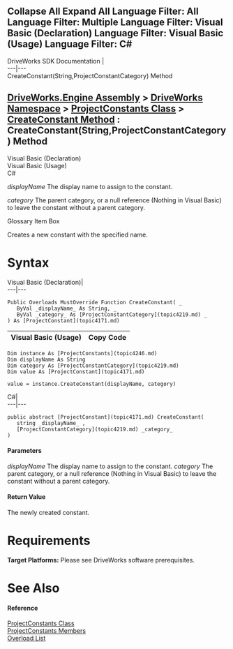 Collapse All Expand All Language Filter: All  Language Filter: Multiple  Language Filter: Visual Basic (Declaration) Language Filter: Visual Basic (Usage) Language Filter: C#  
---  
DriveWorks SDK Documentation  |   
---|---  
CreateConstant(String,ProjectConstantCategory) Method   
  
[DriveWorks.Engine Assembly](topic2156.md) > [DriveWorks Namespace](topic2159.md) > [ProjectConstants Class](topic4246.md) > [CreateConstant Method](topic4252.md) : CreateConstant(String,ProjectConstantCategory) Method  
---  
  
Visual Basic (Declaration)    
Visual Basic (Usage)    
C# 

_displayName_
    The display name to assign to the constant.

_category_
    The parent category, or a null reference (Nothing in Visual Basic) to leave the constant without a parent category.

Glossary Item Box

Creates a new constant with the specified name. 

# Syntax

Visual Basic (Declaration)|   
---|---  
      
    
    Public Overloads MustOverride Function CreateConstant( _
       ByVal _displayName_ As String, _
       ByVal _category_ As [ProjectConstantCategory](topic4219.md) _
    ) As [ProjectConstant](topic4171.md)  
  
Visual Basic (Usage)| Copy Code  
---|---  
      
    
    Dim instance As [ProjectConstants](topic4246.md)
    Dim displayName As String
    Dim category As [ProjectConstantCategory](topic4219.md)
    Dim value As [ProjectConstant](topic4171.md)
     
    value = instance.CreateConstant(displayName, category)  
  
C#|   
---|---  
      
    
    public abstract [ProjectConstant](topic4171.md) CreateConstant( 
       string _displayName_ ,
       [ProjectConstantCategory](topic4219.md) _category_
    )  
  
#### Parameters

 _displayName_
    The display name to assign to the constant.
_category_
    The parent category, or a null reference (Nothing in Visual Basic) to leave the constant without a parent category.

#### Return Value

The newly created constant.

# Requirements

**Target Platforms:** Please see DriveWorks software prerequisites.

# See Also

#### Reference

[ProjectConstants Class](topic4246.md)   
[ProjectConstants Members](topic4247.md)   
[Overload List](topic4252.md)


